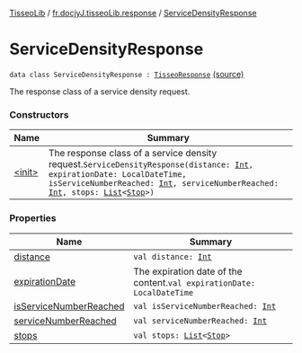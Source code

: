 [TisseoLib](../../index.md) / [fr.docjyJ.tisseoLib.response](../index.md) / [ServiceDensityResponse](./index.md)

# ServiceDensityResponse

`data class ServiceDensityResponse : `[`TisseoResponse`](../-tisseo-response/index.md) [(source)](https://github.com/docjyJ/TisseoLib/tree/master/src/main/kotlin/fr/docjyJ/tisseoLib/response/ServiceDensityResponse.kt#L14)

The response class of a service density request.

### Constructors

| Name | Summary |
|---|---|
| [&lt;init&gt;](-init-.md) | The response class of a service density request.`ServiceDensityResponse(distance: `[`Int`](https://kotlinlang.org/api/latest/jvm/stdlib/kotlin/-int/index.html)`, expirationDate: LocalDateTime, isServiceNumberReached: `[`Int`](https://kotlinlang.org/api/latest/jvm/stdlib/kotlin/-int/index.html)`, serviceNumberReached: `[`Int`](https://kotlinlang.org/api/latest/jvm/stdlib/kotlin/-int/index.html)`, stops: `[`List`](https://kotlinlang.org/api/latest/jvm/stdlib/kotlin.collections/-list/index.html)`<`[`Stop`](../../fr.docjy-j.tisseo-lib.model.service-density/-stop/index.md)`>)` |

### Properties

| Name | Summary |
|---|---|
| [distance](distance.md) | `val distance: `[`Int`](https://kotlinlang.org/api/latest/jvm/stdlib/kotlin/-int/index.html) |
| [expirationDate](expiration-date.md) | The expiration date of the content.`val expirationDate: LocalDateTime` |
| [isServiceNumberReached](is-service-number-reached.md) | `val isServiceNumberReached: `[`Int`](https://kotlinlang.org/api/latest/jvm/stdlib/kotlin/-int/index.html) |
| [serviceNumberReached](service-number-reached.md) | `val serviceNumberReached: `[`Int`](https://kotlinlang.org/api/latest/jvm/stdlib/kotlin/-int/index.html) |
| [stops](stops.md) | `val stops: `[`List`](https://kotlinlang.org/api/latest/jvm/stdlib/kotlin.collections/-list/index.html)`<`[`Stop`](../../fr.docjy-j.tisseo-lib.model.service-density/-stop/index.md)`>` |
